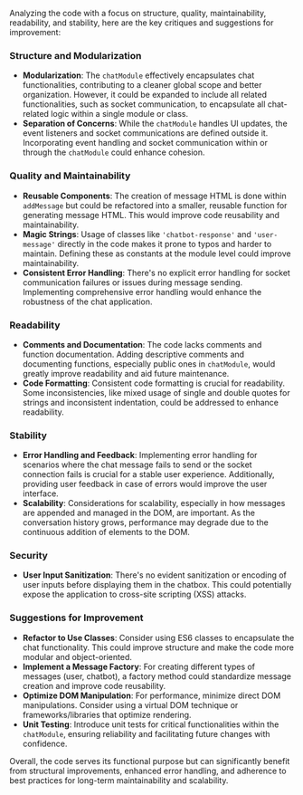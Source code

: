 Analyzing the code with a focus on structure, quality, maintainability, readability, and stability, here are the key critiques and suggestions for improvement:

### Structure and Modularization

- **Modularization**: The `chatModule` effectively encapsulates chat functionalities, contributing to a cleaner global scope and better organization. However, it could be expanded to include all related functionalities, such as socket communication, to encapsulate all chat-related logic within a single module or class.
- **Separation of Concerns**: While the `chatModule` handles UI updates, the event listeners and socket communications are defined outside it. Incorporating event handling and socket communication within or through the `chatModule` could enhance cohesion.

### Quality and Maintainability

- **Reusable Components**: The creation of message HTML is done within `addMessage` but could be refactored into a smaller, reusable function for generating message HTML. This would improve code reusability and maintainability.
- **Magic Strings**: Usage of classes like `'chatbot-response'` and `'user-message'` directly in the code makes it prone to typos and harder to maintain. Defining these as constants at the module level could improve maintainability.
- **Consistent Error Handling**: There's no explicit error handling for socket communication failures or issues during message sending. Implementing comprehensive error handling would enhance the robustness of the chat application.

### Readability

- **Comments and Documentation**: The code lacks comments and function documentation. Adding descriptive comments and documenting functions, especially public ones in `chatModule`, would greatly improve readability and aid future maintenance.
- **Code Formatting**: Consistent code formatting is crucial for readability. Some inconsistencies, like mixed usage of single and double quotes for strings and inconsistent indentation, could be addressed to enhance readability.

### Stability

- **Error Handling and Feedback**: Implementing error handling for scenarios where the chat message fails to send or the socket connection fails is crucial for a stable user experience. Additionally, providing user feedback in case of errors would improve the user interface.
- **Scalability**: Considerations for scalability, especially in how messages are appended and managed in the DOM, are important. As the conversation history grows, performance may degrade due to the continuous addition of elements to the DOM.

### Security

- **User Input Sanitization**: There's no evident sanitization or encoding of user inputs before displaying them in the chatbox. This could potentially expose the application to cross-site scripting (XSS) attacks.

### Suggestions for Improvement

- **Refactor to Use Classes**: Consider using ES6 classes to encapsulate the chat functionality. This could improve structure and make the code more modular and object-oriented.
- **Implement a Message Factory**: For creating different types of messages (user, chatbot), a factory method could standardize message creation and improve code reusability.
- **Optimize DOM Manipulation**: For performance, minimize direct DOM manipulations. Consider using a virtual DOM technique or frameworks/libraries that optimize rendering.
- **Unit Testing**: Introduce unit tests for critical functionalities within the `chatModule`, ensuring reliability and facilitating future changes with confidence.

Overall, the code serves its functional purpose but can significantly benefit from structural improvements, enhanced error handling, and adherence to best practices for long-term maintainability and scalability.
